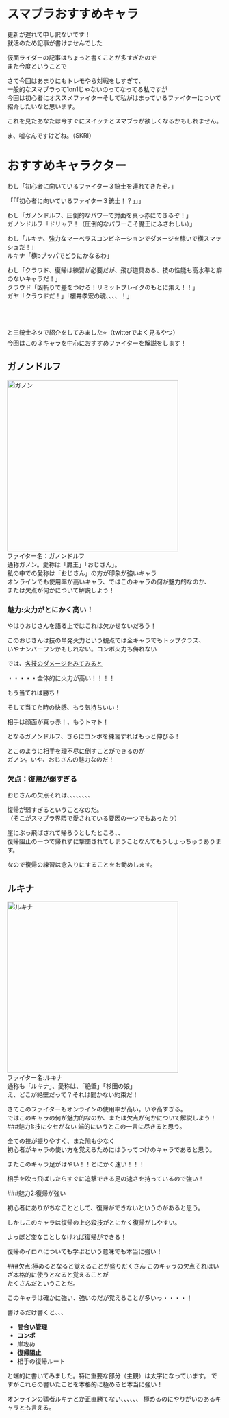 # スマブラおすすめキャラ
更新が遅れて申し訳ないです！<br>就活のため記事が書けませんでした

仮面ライダーの記事はちょっと書くことが多すぎたので<br>また今度ということで

さて今回はあまりにもトレモやら対戦をしすぎて、<br>一般的なスマブラって1on1じゃないのってなってる私ですが<br>今回は初心者にオススメファイターそして私がはまっているファイターについて<br>紹介したいなと思います。

これを見たあなたは今すぐにスイッチとスマブラが欲しくなるかもしれません。

ま、嘘なんですけどね。（SKRI）

# おすすめキャラクター
わし「初心者に向いているファイター３銃士を連れてきたぞ。」

「「「初心者に向いているファイター３銃士！？」」」

わし「ガノンドルフ、圧倒的なパワーで対面を真っ赤にできるぞ！」<br>ガノンドルフ「ドリャア！（圧倒的なパワーこそ魔王にふさわしい）」

わし「ルキナ、強力なマーベラスコンビネーションでダメージを稼いで横スマッシュだ！」<br>ルキナ「横bブッパでどうにかなるわ」

わし「クラウド、復帰は練習が必要だが、飛び道具ある、技の性能も高水準と癖のないキャラだ！」<br>クラウド「凶斬りで差をつけろ！リミットブレイクのもとに集え！！」<br>ガヤ「クラウドだ！」「櫻井孝宏の魂、、、、！」

<br>
<br>
<br>
と三銃士ネタで紹介をしてみました⭐️（twitterでよく見るやつ）<br>今回はこの３キャラを中心におすすめファイターを解説をします！

## ガノンドルフ
<img width="400" alt="ガノン" src="https://img.game8.jp/1690678/31c52000df71997170621e18d66541f5.jpeg/show?1528961476"><br>
ファイター名：ガノンドルフ<br>通称ガノン。愛称は「魔王」「おじさん」。<br>私の中での愛称は「おじさん」の方が印象が強いキャラ<br>
オンラインでも使用率が高いキャラ、ではこのキャラの何が魅力的なのか、<br>または欠点が何かについて解説しよう！

### 魅力:火力がとにかく高い！
やはりおじさんを語る上ではこれは欠かせないだろう！

このおじさんは技の単発火力という観点では全キャラでもトップクラス、<br>いやナンバーワンかもしれない。コンボ火力も侮れない

では、[各技のダメージをみてみると](https://game8.jp/smashbros-special/223460#hl_3)

・・・・・全体的に火力が高い！！！！

もう当てれば勝ち！

そして当てた時の快感、もう気持ちいい！

相手は顔面が真っ赤！、もうトマト！

となるガノンドルフ、さらにコンボを練習すればもっと伸びる！

とこのように相手を理不尽に倒すことができるのが<br>ガノン。いや、おじさんの魅力なのだ！
### 欠点：復帰が弱すぎる
おじさんの欠点それは、、、、、、、、

復帰が弱すぎるということなのだ。<br>（そこがスマブラ界隈で愛されている要因の一つでもあったり）

崖にぶっ飛ばされて帰ろうとしたところ、、<br>復帰阻止の一つで帰れずに撃墜されてしまうことなんてもうしょっちゅうあります。

なので復帰の練習は念入りにすることをお勧めします。

## ルキナ
<img width="400" alt="ルキナ" src="https://img.game8.jp/1690706/8b6f7f78199b93289efb59cd9924f18a.jpeg/show?1528961477"><br>
ファイター名:ルキナ<br>通称も「ルキナ」、愛称は、「絶壁」「杉田の娘」<br>え、どこが絶壁だって？それは聞かない約束だ！

さてこのファイターもオンラインの使用率が高い。いや高すぎる。<br>ではこのキャラの何が魅力的なのか、または欠点が何かについて解説しよう！
###魅力1:技にクセがない
端的にいうとこの一言に尽きると思う。<br>

全ての技が振りやすく、また隙も少なく<br>初心者がキャラの使い方を覚えるためにはうってつけのキャラであると思う。

またこのキャラ足がはやい！！とにかく速い！！！

相手を吹っ飛ばしたらすぐに追撃できる足の速さを持っているので強い！

###魅力2:復帰が強い

初心者にありがちなこととして、復帰ができないというのがあると思う。

しかしこのキャラは復帰の上必殺技がとにかく復帰がしやすい。

よっぽど変なことしなければ復帰ができる！

復帰のイロハについても学ぶという意味でも本当に強い！

###欠点:極めるとなると覚えることが盛りだくさん
このキャラの欠点それはいざ本格的に使うとなると覚えることが<br>たくさんだということだ。

このキャラは確かに強い、強いのだが覚えることが多いっ・・・・！

書けるだけ書くと、、、
- **間合い管理**
- **コンボ**
- 崖攻め
- **復帰阻止**
- 相手の復帰ルート

と端的に書いてみました。特に重要な部分（主観）は太字になっています。
ですがこれらの書いたことを本格的に極めると本当に強い！

オンラインの猛者ルキナとか正直勝てない、、、、、、
極めるのにやりがいのあるキャラとも言える。
